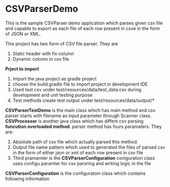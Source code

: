 # CSVParserDemo
This is the sample CSVParser demo application which parses given csv file and capable to export as each file of each row present in csve in the form of JSON or XML.

This project has two form of CSV file parser. They are
1. Static header with fix column
2. Dynamic column in csv file


**Prject to import**
1. Import the java project as gradle project
2. choose the build.gradle file to import project in development IDE
3. Used test csv under test/resources/data/test_data.csv during development and unit testing purpose
4. Test methods create test output under test/resources/data/output/*


**CSVParserTestDemo** is the main class which has main method and csv parser starts with filename as input parameter through Scanner class. **CSVProcessor** is another java class which has diffent csv parsing **funcution overloaded method**. parser method has fours paramaters. They are:

  1. Absolute path of csv file which actually parsed this method
  2. Output file name pattern which used to generated the files of parsed csv in the form of either json or xml of each row present in csv file
  3. Third pramamter is the **CSVParserConfiguration** coniguration class uses configu paramter for csv parsring and writing logic in the file
  

**CSVParserConfiguration** is the configuratoin class which contains following information
